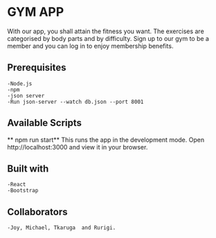 # GYM APP
With our app, you shall attain the fitness you want. The exercises are categorised by body parts and by difficulty.
Sign up to our gym to be a member and you can log in to enjoy membership benefits.

## Prerequisites
    -Node.js
    -npm
    -json server
    -Run json-server --watch db.json --port 8001

## Available Scripts
** npm run start** This runs the app in the development mode. Open http://localhost:3000 and view it in your browser.

## Built with
    -React
    -Bootstrap

## Collaborators
    -Joy, Michael, Tkaruga  and Rurigi.